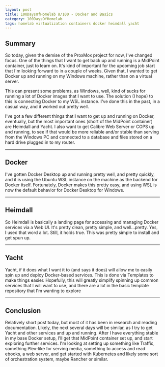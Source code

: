 ```yaml
---
layout: post
title: 100DaysOfHomelab 8/100 - Docker and Basics
category: 100DaysOfHomelab
tags: homelab virtualization containers docker heimdall yacht
---
```

## Summary
So today, given the demise of the ProxMox project for now, I've changed focus. One of the things that I want to get back up and running is a MidPoint container, just to learn on. It's kind of important for the upcoming job start that I'm looking forward to in a couple of weeks. Given that, I wanted to get Docker up and running on my Windows machine, rather than on a virtual server.

This can present some problems, as Windows, well, kind of sucks for running a lot of Docker images that I want to use. The solution (I hope) to this is connecting Docker to my WSL instance. I've done this in the past, in a casual way, and it worked out pretty well.

I've got a few different things that I want to get up and running on Docker, eventually, but the most important ones (short of the MidPoint container) are Heimdall and Yacht. I also want to get Calibre Web Server or COPS up and running, to see if that would be more reliable and/or stable than serving from the Windows PC and connected to a database and files stored on a hard drive plugged in to my router.

----

## Docker
I've gotten Docker Desktop up and running pretty well, and pretty quickly, and it is using the Ubuntu WSL instance on the machine as the backend for Docker itself. Fortunately, Docker makes this pretty easy, and using WSL is now the default behavior for Docker Desktop for Windows.

----

## Heimdall
So Heimdall is basically a landing page for accessing and managing Docker services via a Web UI. It's pretty clean, pretty simple, and well...pretty. Yes, I used that word a lot. Still, it holds true. This was pretty simple to install and get spun up.

----

## Yacht
Yacht, if it does what I want it to (and says it does) will allow me to easily spin up and deploy Docker-based services. This is done via Templates to make things easier. Hopefully, this will greatly simplify spinning up common services that I will want to use, and there are a lot in the basic template repository that I'm wanting to explore

----

## Conclusion
Relatively short post today, but most of it has been in research and reading documentation. Likely, the next several days will be similar, as I try to get Yacht and other services and up and running. After I have everything stable in my base Docker setup, I'll get that MidPoint container set up, and start exploring further services. I'm looking at setting up something like Traffic, something Plex-like for serving media, something to access and read ebooks, a web server, and get started with Kubernetes and likely some sort of orchestration system, maybe Rancher or similar.